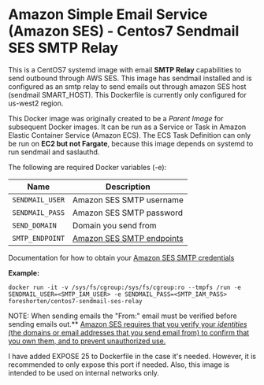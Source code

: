 # Amazon Simple Email Service (Amazon SES) - Centos7 Sendmail SES SMTP Relay
This is a CentOS7 systemd image with email **SMTP Relay** capabilities to send outbound through AWS SES.  This image has sendmail installed and is configured as an smtp relay to send emails out through amazon SES host (sendmail SMART_HOST).  This Dockerfile is currently only configured for us-west2 region. 

This Docker image was originally created to be a _Parent Image_ for subsequent Docker images.  It can be run as a Service or Task in Amazon Elastic Container Service (Amazon ECS).    The ECS Task Definition can only be run on **EC2 but not Fargate**, because this image depends on systemd to run sendmail and saslauthd. 

The following are required Docker variables (-e):

| Name | Description |
| ---- | ------ |
| `SENDMAIL_USER` | Amazon SES SMTP username |
| `SENDMAIL_PASS` | Amazon SES SMTP password |
| `SEND_DOMAIN` | Domain you send from |
| `SMTP_ENDPOINT` | [Amazon SES SMTP endpoints](https://docs.aws.amazon.com/ses/latest/DeveloperGuide/smtp-connect.html) |

Documentation for how to obtain your [Amazon SES SMTP credentials](https://docs.aws.amazon.com/ses/latest/DeveloperGuide/smtp-credentials.html)

**Example:**

    docker run -it -v /sys/fs/cgroup:/sys/fs/cgroup:ro --tmpfs /run -e SENDMAIL_USER=<SMTP_IAM_USER> -e SENDMAIL_PASS=<SMTP_IAM_PASS> foreshorten/centos7-sendmail-ses-relay


NOTE: When sending emails the "From:" email must be verified before sending emails out.** [Amazon SES requires that you verify your _identities_ (the domains or email addresses that you send email from) to confirm that you own them, and to prevent unauthorized use.](https://docs.aws.amazon.com/ses/latest/DeveloperGuide/verify-email-addresses.html?icmpid=docs_ses_console)

I have added EXPOSE 25 to Dockerfile in the case it's needed.  However, it is recommended to only expose this port if needed.   Also, this image is intended to be used on internal networks only. 
